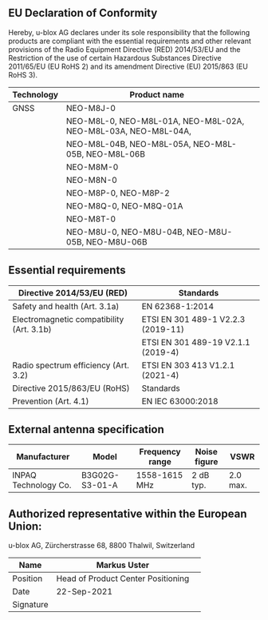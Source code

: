 

## **EU Declaration of Conformity**

Hereby, u-blox AG declares under its sole responsibility that the following products are compliant with the essential requirements and other relevant provisions of the Radio Equipment Directive (RED) 2014/53/EU and the Restriction of the use of certain Hazardous Substances Directive 2011/65/EU (EU RoHS 2) and its amendment Directive (EU) 2015/863 (EU RoHS 3).

| Technology | Product name                                                   |  |
|------------|----------------------------------------------------------------|--|
| GNSS       | NEO-M8J-0                                                      |  |
|            | NEO-M8L-0, NEO-M8L-01A, NEO-M8L-02A, NEO-M8L-03A, NEO-M8L-04A, |  |
|            | NEO-M8L-04B, NEO-M8L-05A, NEO-M8L-05B, NEO-M8L-06B             |  |
|            | NEO-M8M-0                                                      |  |
|            | NEO-M8N-0                                                      |  |
|            | NEO-M8P-0, NEO-M8P-2                                           |  |
|            | NEO-M8Q-0, NEO-M8Q-01A                                         |  |
|            | NEO-M8T-0                                                      |  |
|            | NEO-M8U-0, NEO-M8U-04B, NEO-M8U-05B, NEO-M8U-06B               |  |

## **Essential requirements**

| Directive 2014/53/EU (RED)                | Standards                          |
|-------------------------------------------|------------------------------------|
| Safety and health (Art. 3.1a)             | EN 62368-1:2014                    |
| Electromagnetic compatibility (Art. 3.1b) | ETSI EN 301 489-1 V2.2.3 (2019-11) |
|                                           | ETSI EN 301 489-19 V2.1.1 (2019-4) |
| Radio spectrum efficiency (Art. 3.2)      | ETSI EN 303 413 V1.2.1 (2021-4)    |
| Directive 2015/863/EU (RoHS)              | Standards                          |
| Prevention (Art. 4.1)                     | EN IEC 63000:2018                  |

## **External antenna specification**

| Manufacturer         | Model          | Frequency range | Noise figure | VSWR     |
|----------------------|----------------|-----------------|--------------|----------|
| INPAQ Technology Co. | B3G02G-S3-01-A | 1558-1615 MHz   | 2 dB typ.    | 2.0 max. |

## Authorized representative within the European Union:

u-blox AG, Zürcherstrasse 68, 8800 Thalwil, Switzerland

| Name      | Markus Uster                       |  |
|-----------|------------------------------------|--|
| Position  | Head of Product Center Positioning |  |
| Date      | 22-Sep-2021                        |  |
| Signature |                                    |  |
